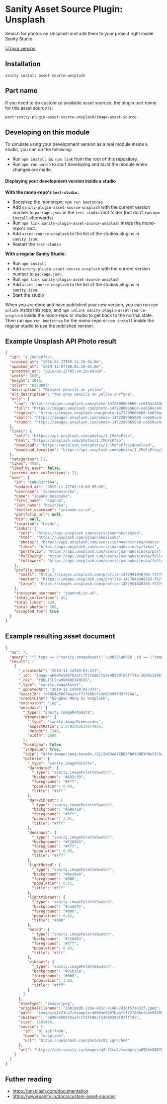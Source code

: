 # Sanity Asset Source Plugin: Unsplash
Search for photos on Unsplash and add them to your project right inside Sanity Studio.

[![npm version](https://badge.fury.io/js/@biblioteksentralen%2Fsanity-plugin-asset-source-unsplash.svg)](https://badge.fury.io/js/@biblioteksentralen%2Fsanity-plugin-asset-source-unsplash)

## Installation

`sanity install asset-source-unsplash`

## Part name

If you need to do customize available asset sources, the plugin part name for this asset source is:

`part:sanity-plugin-asset-source-unsplash/image-asset-source`

## Developing on this module

To simulate using your development version as a real module inside a studio, you can do the following:

* Run `npm install && npm link` from the root of this repository.
* Run `npm run watch` to start developing and build the module when changes are made.

#### Displaying your development version inside a studio

**With the mono-repo's `test-studio`:**

  * Bootstrap the monorepo: `npm run bootstrap`
  * Add `sanity-plugin-asset-source-unsplash` with the current version number to `package.json` in the `test-studio` root folder (but don't run `npm install` afterwards)
  * Run `npm link sanity-plugin-asset-source-unsplash` inside the mono-repo's root.
  * Add `asset-source-unsplash` to the list of the studios plugins in `sanity.json`.
  * Restart the `test-studio`

**With a regular Sanity Studio:**
  * Run `npm install`
  * Add `sanity-plugin-asset-source-unsplash` with the current version number to `package.json`.
  * Run `npm link sanity-plugin-asset-source-unsplash`
  * Add `asset-source-unsplash` to the list of the studios plugins in `sanity.json`.
  * Start the studio

When you are done and have published your new version, you can run `npm unlink` inside this repo, and `npm unlink sanity-plugin-asset-source-unsplash` inside the mono-repo or studio to get back to the normal state. Then run `npm run bootstrap` for the mono-repo or `npm install` inside the regular studio to use the published version.


## Example Unsplash API Photo result

```json
{
  "id": "1_CMoFsPfso",
  "created_at": "2016-08-27T05:14:20-04:00",
  "updated_at": "2019-11-07T00:01:26-05:00",
  "promoted_at": "2016-08-27T05:14:20-04:00",
  "width": 6016,
  "height": 4016,
  "color": "#170801",
  "description": "Minimal pencils on yellow",
  "alt_description": "two gray pencils on yellow surface",
  "urls": {
    "raw": "https://images.unsplash.com/photo-1472289065668-ce650ac443d2?ixlib=rb-1.2.1&ixid=eyJhcHBfaWQiOjEwMDg3MX0",
    "full": "https://images.unsplash.com/photo-1472289065668-ce650ac443d2?ixlib=rb-1.2.1&q=85&fm=jpg&crop=entropy&cs=srgb&ixid=eyJhcHBfaWQiOjEwMDg3MX0",
    "regular": "https://images.unsplash.com/photo-1472289065668-ce650ac443d2?ixlib=rb-1.2.1&q=80&fm=jpg&crop=entropy&cs=tinysrgb&w=1080&fit=max&ixid=eyJhcHBfaWQiOjEwMDg3MX0",
    "small": "https://images.unsplash.com/photo-1472289065668-ce650ac443d2?ixlib=rb-1.2.1&q=80&fm=jpg&crop=entropy&cs=tinysrgb&w=400&fit=max&ixid=eyJhcHBfaWQiOjEwMDg3MX0",
    "thumb": "https://images.unsplash.com/photo-1472289065668-ce650ac443d2?ixlib=rb-1.2.1&q=80&fm=jpg&crop=entropy&cs=tinysrgb&w=200&fit=max&ixid=eyJhcHBfaWQiOjEwMDg3MX0"
  },
  "links": {
    "self": "https://api.unsplash.com/photos/1_CMoFsPfso",
    "html": "https://unsplash.com/photos/1_CMoFsPfso",
    "download": "https://unsplash.com/photos/1_CMoFsPfso/download",
    "download_location": "https://api.unsplash.com/photos/1_CMoFsPfso/download"
  },
  "categories": [],
  "likes": 4450,
  "liked_by_user": false,
  "current_user_collections": [],
  "user": {
    "id": "kA9qRJtrtA4",
    "updated_at": "2019-11-12T05:10:00-05:00",
    "username": "joannakosinska",
    "name": "Joanna Kosinska",
    "first_name": "Joanna",
    "last_name": "Kosinska",
    "twitter_username": "joannak.co.uk",
    "portfolio_url": null,
    "bio": null,
    "location": "Leeds",
    "links": {
      "self": "https://api.unsplash.com/users/joannakosinska",
      "html": "https://unsplash.com/@joannakosinska",
      "photos": "https://api.unsplash.com/users/joannakosinska/photos",
      "likes": "https://api.unsplash.com/users/joannakosinska/likes",
      "portfolio": "https://api.unsplash.com/users/joannakosinska/portfolio",
      "following": "https://api.unsplash.com/users/joannakosinska/following",
      "followers": "https://api.unsplash.com/users/joannakosinska/followers"
    },
    "profile_image": {
      "small": "https://images.unsplash.com/profile-1477941848765-f577d5c83681?ixlib=rb-1.2.1&q=80&fm=jpg&crop=faces&cs=tinysrgb&fit=crop&h=32&w=32",
      "medium": "https://images.unsplash.com/profile-1477941848765-f577d5c83681?ixlib=rb-1.2.1&q=80&fm=jpg&crop=faces&cs=tinysrgb&fit=crop&h=64&w=64",
      "large": "https://images.unsplash.com/profile-1477941848765-f577d5c83681?ixlib=rb-1.2.1&q=80&fm=jpg&crop=faces&cs=tinysrgb&fit=crop&h=128&w=128"
    },
    "instagram_username": "joannak.co.uk",
    "total_collections": 26,
    "total_likes": 534,
    "total_photos": 209,
    "accepted_tos": true
  }
}

```

## Example resulting asset document

```json
{
  "ms": 7,
  "query": "*[_type == \"sanity.imageAsset\" \u0026\u0026 _id == \"image-a6904e5887baafcf72f686cfa3e98399fd3ff74a-2600x1548-jpg\"]",
  "result": [
    {
      "_createdAt": "2019-11-14T09:01:47Z",
      "_id": "image-a6904e5887baafcf72f686cfa3e98399fd3ff74a-2600x1548-jpg",
      "_rev": "fDOLlTLScw9kMkHEI4HC9S",
      "_type": "sanity.imageAsset",
      "_updatedAt": "2019-11-14T09:01:47Z",
      "assetId": "a6904e5887baafcf72f686cfa3e98399fd3ff74a",
      "creditLine": "Qingbao Meng by Unsplash",
      "extension": "jpg",
      "metadata": {
        "_type": "sanity.imageMetadata",
        "dimensions": {
          "_type": "sanity.imageDimensions",
          "aspectRatio": 1.6795865633074936,
          "height": 1548,
          "width": 2600
        },
        "hasAlpha": false,
        "isOpaque": true,
        "lqip": "data:image/jpeg;base64,/9j/2wBDAAYEBQYFBAYGBQYHBwYIChAKCgkJChQODwwQFxQYGBcUFhYaHSUfGhsjHBYWICwgIyYnKSopGR8tMC0oMCUoKSj/2wBDAQcHBwoIChMKChMoGhYaKCgoKCgoKCgoKCgoKCgoKCgoKCgoKCgoKCgoKCgoKCgoKCgoKCgoKCgoKCgoKCgoKCj/wAARCAAMABQDASIAAhEBAxEB/8QAFwAAAwEAAAAAAAAAAAAAAAAAAAUHBv/EACMQAAIBAgYCAwAAAAAAAAAAAAECAwAEBQYREiExFDJBUWH/xAAWAQEBAQAAAAAAAAAAAAAAAAACAwX/xAAcEQACAgIDAAAAAAAAAAAAAAAAAQIREiFBUaH/2gAMAwEAAhEDEQA/AMbh2arnaqvdggfR1ppc52eOMi3V5SOyTwKjOFsxLNvbj9pniU81t4whlcCT2GvdZ8080RUK5KHNm6F33SBlfTkCiptcXkwk03dD5op2uvRbP//Z",
        "palette": {
          "_type": "sanity.imagePalette",
          "darkMuted": {
            "_type": "sanity.imagePaletteSwatch",
            "background": "#435c39",
            "foreground": "#fff",
            "population": 6.83,
            "title": "#fff"
          },
          "darkVibrant": {
            "_type": "sanity.imagePaletteSwatch",
            "background": "#698710",
            "foreground": "#fff",
            "population": 2.51,
            "title": "#fff"
          },
          "dominant": {
            "_type": "sanity.imagePaletteSwatch",
            "background": "#728863",
            "foreground": "#fff",
            "population": 6.83,
            "title": "#fff"
          },
          "lightMuted": {
            "_type": "sanity.imagePaletteSwatch",
            "background": "#bec6a9",
            "foreground": "#000",
            "population": 0.51,
            "title": "#fff"
          },
          "lightVibrant": {
            "_type": "sanity.imagePaletteSwatch",
            "background": "#cad67e",
            "foreground": "#000",
            "population": 0.62,
            "title": "#000"
          },
          "muted": {
            "_type": "sanity.imagePaletteSwatch",
            "background": "#728863",
            "foreground": "#fff",
            "population": 6.83,
            "title": "#fff"
          },
          "vibrant": {
            "_type": "sanity.imagePaletteSwatch",
            "background": "#91b31a",
            "foreground": "#000",
            "population": 1.83,
            "title": "#fff"
          }
        }
      },
      "mimeType": "image/jpeg",
      "originalFilename": "2bb1b89b-726e-4d1c-a148-7936f57a432f.jpeg",
      "path": "images/q2r21cu7/example/a6904e5887baafcf72f686cfa3e98399fd3ff74a-2600x1548.jpg",
      "sha1hash": "a6904e5887baafcf72f686cfa3e98399fd3ff74a",
      "size": 1101084,
      "source": {
        "id": "01_igFr7hd4",
        "name": "unsplash",
        "url": "https://unsplash.com/photos/01_igFr7hd4"
      },
      "url": "https://cdn.sanity.io/images/q2r21cu7/example/a6904e5887baafcf72f686cfa3e98399fd3ff74a-2600x1548.jpg"
    }
  ]
}
```

## Futher reading

* https://unsplash.com/documentation
* https://www.sanity.io/docs/custom-asset-sources



